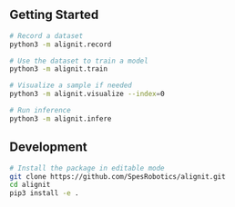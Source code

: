 ## Getting Started
```bash
# Record a dataset
python3 -m alignit.record

# Use the dataset to train a model
python3 -m alignit.train

# Visualize a sample if needed
python3 -m alignit.visualize --index=0

# Run inference
python3 -m alignit.infere
```


## Development

```bash
# Install the package in editable mode
git clone https://github.com/SpesRobotics/alignit.git
cd alignit
pip3 install -e .
```
